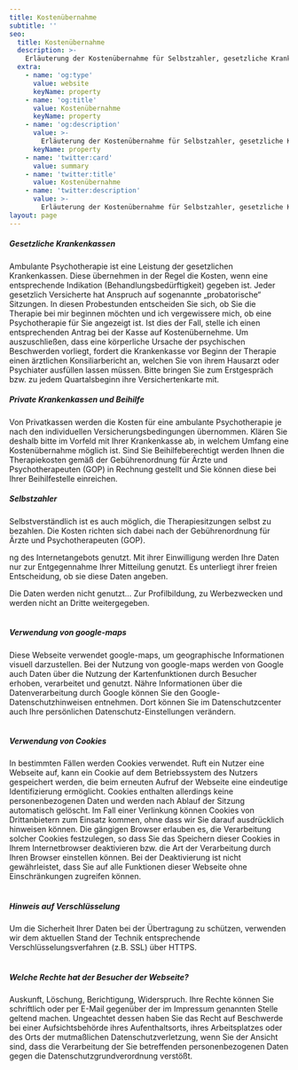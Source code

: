 ```yaml
---
title: Kostenübernahme
subtitle: ''
seo:
  title: Kostenübernahme
  description: >-
    Erläuterung der Kostenübernahme für Selbstzahler, gesetzliche Krankenkassen, private Krankenkassen und Beihilfe
  extra:
    - name: 'og:type'
      value: website
      keyName: property
    - name: 'og:title'
      value: Kostenübernahme
      keyName: property
    - name: 'og:description'
      value: >-
        Erläuterung der Kostenübernahme für Selbstzahler, gesetzliche Krankenkassen, private Krankenkassen und Beihilfe
      keyName: property
    - name: 'twitter:card'
      value: summary
    - name: 'twitter:title'
      value: Kostenübernahme
    - name: 'twitter:description'
      value: >-
        Erläuterung der Kostenübernahme für Selbstzahler, gesetzliche Krankenkassen, private Krankenkassen und Beihilfe
layout: page
---
```

##### Gesetzliche Krankenkassen

Ambulante Psychotherapie ist eine Leistung der gesetzlichen Krankenkassen. Diese übernehmen in der Regel die Kosten, wenn eine entsprechende Indikation (Behandlungsbedürftigkeit) gegeben ist. Jeder gesetzlich Versicherte hat Anspruch auf sogenannte „probatorische“ Sitzungen. In diesen Probestunden entscheiden Sie sich, ob Sie die Therapie bei mir beginnen möchten und ich vergewissere mich, ob eine Psychotherapie für Sie angezeigt ist. Ist dies der Fall, stelle ich einen entsprechenden Antrag bei der Kasse auf Kostenübernehme. Um auszuschließen, dass eine körperliche Ursache der psychischen Beschwerden vorliegt, fordert die Krankenkasse vor Beginn der Therapie einen ärztlichen Konsiliarbericht an, welchen Sie von ihrem Hausarzt oder Psychiater ausfüllen lassen müssen. Bitte bringen Sie zum Erstgespräch bzw. zu jedem Quartalsbeginn ihre Versichertenkarte mit.


##### Private Krankenkassen und Beihilfe

Von Privatkassen werden die Kosten für eine ambulante Psychotherapie je nach den individuellen Versicherungsbedingungen übernommen. Klären Sie deshalb bitte im Vorfeld mit Ihrer Krankenkasse ab, in welchem Umfang eine Kostenübernahme möglich ist. Sind Sie Beihilfeberechtigt werden Ihnen die Therapiekosten gemäß der Gebührenordnung für Ärzte und Psychotherapeuten (GOP) in Rechnung gestellt und Sie können diese bei Ihrer Beihilfestelle einreichen.


##### Selbstzahler

Selbstverständlich ist es auch möglich, die Therapiesitzungen selbst zu bezahlen. Die Kosten richten sich dabei nach der Gebührenordnung für Ärzte und Psychotherapeuten (GOP).

ng des Internetangebots genutzt. Mit ihrer Einwilligung werden Ihre Daten nur zur Entgegennahme Ihrer Mitteilung genutzt. Es unterliegt ihrer freien Entscheidung, ob sie diese Daten angeben.

Die Daten werden nicht genutzt…
Zur Profilbildung, zu Werbezwecken und werden nicht an Dritte weitergegeben.<br><br>



##### Verwendung von google-maps

Diese Webseite verwendet google-maps, um geographische Informationen visuell darzustellen. Bei der Nutzung von google-maps werden von Google auch Daten über die Nutzung der Kartenfunktionen durch Besucher erhoben, verarbeitet und genutzt. Nähre Informationen über die Datenverarbeitung durch Google können Sie den Google-Datenschutzhinweisen entnehmen. Dort können Sie im Datenschutzcenter auch Ihre persönlichen Datenschutz-Einstellungen verändern.<br><br>



##### Verwendung von Cookies

In bestimmten Fällen werden Cookies verwendet. Ruft ein Nutzer eine Webseite auf, kann ein Cookie auf dem Betriebssystem des Nutzers gespeichert werden, die beim erneuten Aufruf der Webseite eine eindeutige Identifizierung ermöglicht. Cookies enthalten allerdings keine personenbezogenen Daten und werden nach Ablauf der Sitzung automatisch gelöscht. Im Fall einer Verlinkung können Cookies von Drittanbietern zum Einsatz kommen, ohne dass wir Sie darauf ausdrücklich hinweisen können. Die gängigen Browser erlauben es, die Verarbeitung solcher Cookies festzulegen, so dass Sie das Speichern dieser Cookies in Ihrem Internetbrowser deaktivieren bzw. die Art der Verarbeitung durch Ihren Browser einstellen können. Bei der Deaktivierung ist nicht gewährleistet, dass Sie auf alle Funktionen dieser Webseite ohne Einschränkungen zugreifen können.<br><br>



##### Hinweis auf Verschlüsselung

Um die Sicherheit Ihrer Daten bei der Übertragung zu schützen, verwenden wir dem aktuellen Stand der Technik entsprechende Verschlüsselungsverfahren (z.B. SSL) über HTTPS.<br><br>



##### Welche Rechte hat der Besucher der Webseite?

Auskunft, Löschung, Berichtigung, Widerspruch. Ihre Rechte können Sie schriftlich oder per E-Mail gegenüber der im Impressum genannten Stelle geltend machen. Ungeachtet dessen haben Sie das Recht auf Beschwerde bei einer Aufsichtsbehörde ihres Aufenthaltsorts, ihres Arbeitsplatzes oder des Orts der mutmaßlichen Datenschutzverletzung, wenn Sie der Ansicht sind, dass die Verarbeitung der Sie betreffenden personenbezogenen Daten gegen die Datenschutzgrundverordnung verstößt.
